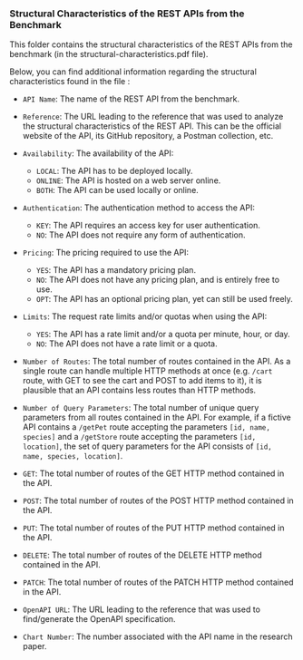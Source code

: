 ### Structural Characteristics of the REST APIs from the Benchmark

This folder contains the structural characteristics of the REST APIs from the benchmark (in the structural-characteristics.pdf file).

Below, you can find additional information regarding the structural characteristics found in the file :

- `API Name`: The name of the REST API from the benchmark.

- `Reference`: The URL leading to the reference that was used to analyze the structural characteristics of the REST API. This can be the official website of the API, its GitHub repository, a Postman collection, etc.

- `Availability`: The availability of the API:
    - `LOCAL`: The API has to be deployed locally.
    - `ONLINE`: The API is hosted on a web server online.
    - `BOTH`: The API can be used locally or online.

- `Authentication`: The authentication method to access the API:
    - `KEY`: The API requires an access key for user authentication.
    - `NO`: The API does not require any form of authentication.

- `Pricing`: The pricing required to use the API:
    - `YES`: The API has a mandatory pricing plan.
    - `NO`: The API does not have any pricing plan, and is entirely free to use.
    - `OPT`: The API has an optional pricing plan, yet can still be used freely.

- `Limits`: The request rate limits and/or quotas when using the API:
    - `YES`: The API has a rate limit and/or a quota per minute, hour, or day.
    - `NO`: The API does not have a rate limit or a quota.

- `Number of Routes`: The total number of routes contained in the API. As a single route can handle multiple HTTP methods at once (e.g. `/cart` route, with GET to see the cart and POST to add items to it), it is plausible that an API contains less routes than HTTP methods.

- `Number of Query Parameters`: The total number of unique query parameters from all routes contained in the API. For example, if a fictive API contains a `/getPet` route accepting the parameters `[id, name, species]` and a `/getStore` route accepting the parameters `[id, location]`, the set of query parameters for the API consists of `[id, name, species, location]`.

- `GET`: The total number of routes of the GET HTTP method contained in the API.

- `POST`: The total number of routes of the POST HTTP method contained in the API.

- `PUT`: The total number of routes of the PUT HTTP method contained in the API.

- `DELETE`: The total number of routes of the DELETE HTTP method contained in the API.

- `PATCH`: The total number of routes of the PATCH HTTP method contained in the API.

- `OpenAPI URL`: The URL leading to the reference that was used to find/generate the OpenAPI specification.

- `Chart Number`: The number associated with the API name in the research paper.